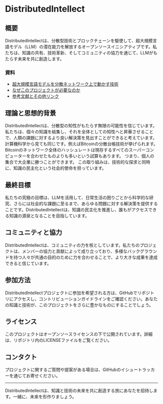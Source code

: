 # DistributedIntellect

## 概要

DistributedIntellectは、分散型技術とブロックチェーンを駆使して、超大規模言語モデル（LLM）の潜在能力を解放するオープンソースイニシアティブです。私たちは、知識の共有、技術革新、そしてコミュニティの協力を通じて、LLMがもたらす未来を共に創造します。

### 資料
- [超大規模言語モデルを分散ネットワーク上で動かす技術](docs/技術的な話.md)
- [なぜこのプロジェクトが必要なのか](docs/なぜ必要なのか.md)
- [参考文献とその他リンク](docs/参考文献集.md)

## 理論と思想的背景

DistributedIntellectは、分散型の知性がもたらす無限の可能性を信じています。
私たちは、個々の知識を結集し、それを全体としての知性へと昇華させることで、人類の課題に対するより良い解決策を見出すことができると考えています。
計算機科学から見ても同じです。例えばBitcoinの分散台帳技術が挙げられます。
Bitcoinのネットワーク全体のハッシュレートは現存するすべてのスーパーコンピューターを合わせたものよりも多いという試算もあります。
つまり、個人の集合で大企業に勝つことができます。
この取り組みは、技術的な探求と同時に、知識の民主化という社会的使命を担っています。

## 最終目標

私たちの究極の目標は、LLMを活用して、日常生活の困りごとから科学的な研究、さらには社会的な課題に至るまで、あらゆる問題に対する解決策を提供することです。DistributedIntellectは、知識の民主化を推進し、誰もがアクセスできる知識の源泉となることを目指しています。

## コミュニティと協力

DistributedIntellectは、コミュニティの力を核としています。私たちのプロジェクトは、メンバーの協力と貢献によって成り立っており、多様なバックグラウンドを持つ人々が共通の目的のために力を合わせることで、より大きな成果を達成できると信じています。

## 参加方法

DistributedIntellectプロジェクトに参加を希望される方は、GitHubでリポジトリにアクセスし、コントリビューションガイドラインをご確認ください。あなたの知識と技術が、このプロジェクトをさらに豊かなものにすることでしょう。

## ライセンス

このプロジェクトはオープンソースライセンスの下で公開されています。詳細は、リポジトリ内のLICENSEファイルをご覧ください。

## コンタクト

プロジェクトに関するご質問や提案がある場合は、GitHubのイシュートラッカーを通じてお寄せください。

---

DistributedIntellectは、知識と技術の未来を共に創造する旅にあなたを招待します。一緒に、未来を形作りましょう。

